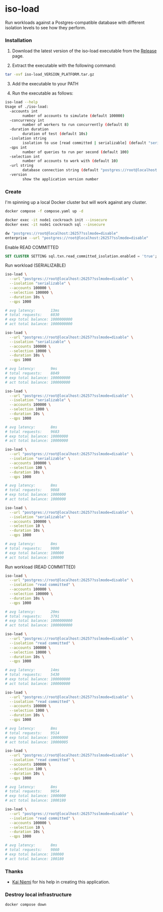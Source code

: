 # iso-load

Run workloads against a Postgres-compatible database with different isolation levels to see how they perform.

### Installation

1. Download the latest version of the iso-load executable from the [Release](https://github.com/codingconcepts/iso-load/releases/latest) page.

2. Extract the executable with the following command:

``` sh
tar -xvf iso-load_VERSION_PLATFORM.tar.gz
```

3. Add the executable to your PATH

4. Run the executable as follows:

``` sh
iso-load --help
Usage of ./iso-load:
  -accounts int
        number of accounts to simulate (default 100000)
  -concurrency int
        number of workers to run concurrently (default 8)
  -duration duration
        duration of test (default 10s)
  -isolation string
        isolation to use [read committed | serializable] (default "serializable")
  -qps int
        number of queries to run per second (default 100)
  -selection int
        number of accounts to work with (default 10)
  -url string
        database connection string (default "postgres://root@localhost:26257?sslmode=disable")
  -version
        show the application version number
```

### Create

I'm spinning up a local Docker cluster but will work against any cluster.

``` sh
docker compose -f compose.yaml up -d

docker exec -it node1 cockroach init --insecure
docker exec -it node1 cockroach sql --insecure

dw "postgres://root@localhost:26257?sslmode=disable"
enterprise --url "postgres://root@localhost:26257?sslmode=disable"
```

Enable READ COMMITTED

``` sql
SET CLUSTER SETTING sql.txn.read_committed_isolation.enabled = 'true';
```

Run workload (SERIALIZABLE)

``` sh
iso-load \
  --url "postgres://root@localhost:26257?sslmode=disable" \
  --isolation "serializable" \
  --accounts 100000 \
  --selection 100000 \
  --duration 10s \
  --qps 1000

# avg latency:       13ms
# total requests:    6030
# exp total balance: 1000000000
# act total balance: 1000000000

iso-load \
  --url "postgres://root@localhost:26257?sslmode=disable" \
  --isolation "serializable" \
  --accounts 100000 \
  --selection 10000 \
  --duration 10s \
  --qps 1000

# avg latency:       9ms
# total requests:    8849
# exp total balance: 100000000
# act total balance: 100000000

iso-load \
  --url "postgres://root@localhost:26257?sslmode=disable" \
  --isolation "serializable" \
  --accounts 100000 \
  --selection 1000 \
  --duration 10s \
  --qps 1000

# avg latency:       8ms
# total requests:    9683
# exp total balance: 10000000
# act total balance: 10000000

iso-load \
  --url "postgres://root@localhost:26257?sslmode=disable" \
  --isolation "serializable" \
  --accounts 100000 \
  --selection 100 \
  --duration 10s \
  --qps 1000

# avg latency:       8ms
# total requests:    9868
# exp total balance: 1000000
# act total balance: 1000000

iso-load \
  --url "postgres://root@localhost:26257?sslmode=disable" \
  --isolation "serializable" \
  --accounts 100000 \
  --selection 10 \
  --duration 10s \
  --qps 1000

# avg latency:       8ms
# total requests:    9800
# exp total balance: 100000
# act total balance: 100000
```

Run workload (READ COMMITTED)

``` sh
iso-load \
  --url "postgres://root@localhost:26257?sslmode=disable" \
  --isolation "read committed" \
  --accounts 100000 \
  --selection 100000 \
  --duration 10s \
  --qps 1000

# avg latency:       20ms
# total requests:    3791
# exp total balance: 1000000000
# act total balance: 1000000000

iso-load \
  --url "postgres://root@localhost:26257?sslmode=disable" \
  --isolation "read committed" \
  --accounts 100000 \
  --selection 10000 \
  --duration 10s \
  --qps 1000

# avg latency:       14ms
# total requests:    5430
# exp total balance: 100000000
# act total balance: 100000000

iso-load \
  --url "postgres://root@localhost:26257?sslmode=disable" \
  --isolation "read committed" \
  --accounts 100000 \
  --selection 1000 \
  --duration 10s \
  --qps 1000

# avg latency:       8ms
# total requests:    9514
# exp total balance: 10000000
# act total balance: 10000005

iso-load \
  --url "postgres://root@localhost:26257?sslmode=disable" \
  --isolation "read committed" \
  --accounts 100000 \
  --selection 100 \
  --duration 10s \
  --qps 1000

# avg latency:       8ms
# total requests:    9854
# exp total balance: 1000000
# act total balance: 1000180

iso-load \
  --url "postgres://root@localhost:26257?sslmode=disable" \
  --isolation "read committed" \
  --accounts 100000 \
  --selection 10 \
  --duration 10s \
  --qps 1000

# avg latency:       8ms
# total requests:    9860
# exp total balance: 100000
# act total balance: 100180
```

### Thanks

* [Kai Niemi](https://github.com/kai-niemi) for his help in creating this application.

### Destroy local infrastructure

``` sh
docker compose down
```
